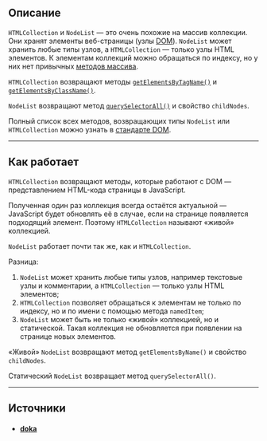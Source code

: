 ## Описание

`HTMLCollection` и `NodeList` — это очень похожие на массив коллекции. Они хранят элементы веб-страницы (узлы [DOM](https://doka.guide/js/dom/)). `NodeList` может хранить любые типы узлов, а `HTMLCollection` — только узлы HTML элементов. К элементам коллекций можно обращаться по индексу, но у них нет привычных [методов массива](https://doka.guide/js/arrays/).

`HTMLCollection` возвращают методы [`getElementsByTagName()`](https://doka.guide/js/getelementsbytagname/) и [`getElementsByClassName()`](https://doka.guide/js/getelementsbyclassname/).

`NodeList` возвращают метод [`querySelectorAll()`](https://doka.guide/js/query-selector-all/) и свойство `childNodes`.

Полный список всех методов, возвращающих типы `NodeList` или `HTMLCollection` можно узнать в [стандарте DOM](https://dom.spec.whatwg.org/#document).

---
## Как работает

`HTMLCollection` возвращают методы, которые работают с DOM — представлением HTML-кода страницы в JavaScript.

Полученная один раз коллекция всегда остаётся актуальной — JavaScript будет обновлять её в случае, если на странице появляется подходящий элемент. Поэтому `HTMLCollection` называют «живой» коллекцией.

`NodeList` работает почти так же, как и `HTMLCollection`.

Разница:
1. `NodeList` может хранить любые типы узлов, например текстовые узлы и комментарии, а `HTMLCollection` — только узлы HTML элементов;
2. `HTMLCollection` позволяет обращаться к элементам не только по индексу, но и по имени с помощью метода `namedItem`;
3. `NodeList` может быть не только «живой» коллекцией, но и статической. Такая коллекция не обновляется при появлении на странице новых элементов.

«Живой» `NodeList` возвращают метод `getElementsByName()` и свойство `childNodes`.

Статический `NodeList` возвращает метод `querySelectorAll()`.

---

## Источники
- #### [doka](https://doka.guide/js/htmlcollection-and-nodelist/)
